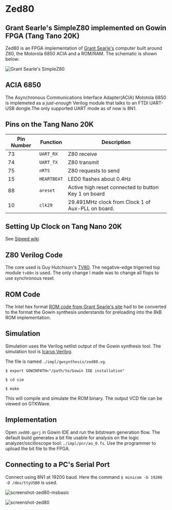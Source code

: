 # Zed80
## Grant Searle's SimpleZ80 implemented on Gowin FPGA (Tang Tano 20K)

Zed80 is an FPGA implementation of [Grant Searle's](http://searle.x10host.com/z80/SimpleZ80.html) computer built around Z80, the Motorola 6850 ACIA and a ROM/RAM.
The schematic is shown below:

![Grant Searle's SimpleZ80](http://searle.x10host.com/z80/Z80SbcSchematic1.3.gif "Schematic of Grant Searle's SimpleZ80")

## ACIA 6850
The  Asynchronous Communications Interface Adapter(ACIA) Mototola 6850 is implemeted as a *just-enough* Verilog module that talks to an FTDI UART-USB dongle.The only supported UART mode as of now is 8N1.

## Pins on the Tang Nano 20K  

Pin Number | Function | Description 
--- | --- | ---
73 | `UART_RX` | Z80 receive
74 | `UART_TX` | Z80 transmit
75 | `nRTS` | Z80 requests to send
15 | `HEARTBEAT` | LED0 flashes about 0.4Hz
88 | `areset` | Active high reset connected to button Key 1 on board
10 | `clk29` | 29.491MHz clock from Clock 1 of Aux-PLL on board.

## Setting Up Clock on Tang Nano 20K

See [Sipeed wiki](https://wiki.sipeed.com/hardware/en/tang/tang-nano-20k/example/unbox.html)

## Z80 Verilog Code

The core used is Guy Hutchison's [TV80](https://opencores.org/projects/tv80). The negative-edge trigerred top module `tv80n`
is used. The only change I made was to change all flops to use synchronous reset.

## ROM Code

The Intel hex format [ROM code from Grant Searle's site](http://searle.x10host.com/z80/sbc_NascomBasic.zip) had to be converted to the format the Gowin synthesis understands for preloading into the 8kB ROM implementation.

## Simulation
Simulation uses the Verilog netlist output of the Gowin synthesis tool. The simulation tool is [Icarus Verilog](https://github.com/steveicarus/iverilog).

The file is named `./impl/gwsynthesis/zed80.vg`.

`$ export GOWINPATH="/path/to/Gowin IDE installation"`

`$ cd sim`

`$ make`

This will compile and simulate the ROM binary. The output VCD file can be viewed on GTKWave.

## Implementation

Open `zed80.gprj` in Gowin IDE and run the bitstream generation flow. The default build generates a bit file usable for analysis on the logic analyzer/oscilloscope tool: `./impl/pnr/ao_0.fs`.
Use the programmer to upload the bit file to the FPGA.

## Connecting to a PC's Serial Port

Connect using 8N1 at 19200 baud. Here the command
`$ minicom -b 19200 -D /dev/ttyUSB0` is used.

![screenshot-zed80-msbasic](https://github.com/hacksterous/Zed80/assets/16697108/90b0a40d-cfdb-4bdb-a2d6-029dc509fc30)

![screenshot-zed80](https://github.com/hacksterous/Zed80/assets/16697108/e3801b1f-b143-483d-9958-a0bfbf1a8637)

